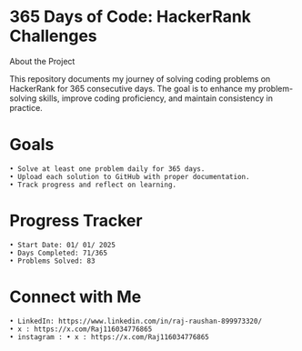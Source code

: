 # 365 Days of Code: HackerRank Challenges

About the Project

This repository documents my journey of solving coding problems on HackerRank for 365 consecutive days. The goal is to enhance my problem-solving skills, improve coding proficiency, and maintain consistency in practice.

# Goals
	• Solve at least one problem daily for 365 days.
 	• Upload each solution to GitHub with proper documentation.
  	• Track progress and reflect on learning.

# Progress Tracker
 	• Start Date: 01/ 01/ 2025
	• Days Completed: 71/365
  	• Problems Solved: 83

# Connect with Me
 	• LinkedIn: https://www.linkedin.com/in/raj-raushan-899973320/
 	• x : https://x.com/Raj116034776865
  	• instagram : • x : https://x.com/Raj116034776865
